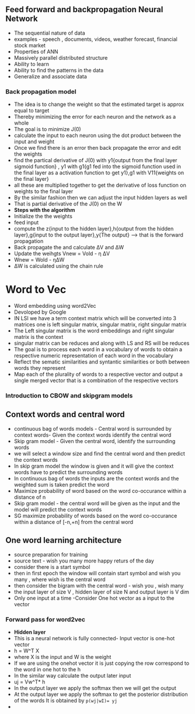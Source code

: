 ## Feed forward and backpropagation Neural Network
- The sequential nature of data
- examples - speech , documents, videos, weather forecast, financial stock market
- Properties of ANN
- Massively parallel distributed structure
- Ability to learn 
- Ability to find the patterns in the data
- Generalize and associate data

### Back propagation model 
- The idea is to change the weight so that the estimated target  is  approx equal to target
- Thereby minimizing the error for each neuron and the network as a whole
- The goal is to minimize J(0)
- calculate the input to each neuron using the dot product between the input and weight
- Once we find there is an error then back propagate the error and edit the weights
-  find the partical derivative of J(0) with y1{output from the final layer sigmoid function} , y1 with g1{g1 fed into the sigmoid function used in the final layer as a activation function to get y1},g1 with V11{weights on the final layer}
- all these are multiplied together to get the derivative of loss function on   weights to the final layer
- By the similar fashion then we can adjust the input hidden layers as well
- That is partial derivative of the J(0) on the W 
- **Steps with the algorithm**
- Initialize the the weights
- feed input 
- compute the z{input to the hidden layer},h{output from the hidden layer},g{input to the output layer},y{The output} --> that is the forward propagation
- Back propagate the and calculate  ΔV and ΔW
- Update the weihgts Vnew = Vold - η ΔV
- Wnew = Wold - ηΔW
- ΔW is calculated using the chain rule 

# Word to Vec
- Word embedding using word2Vec
- Devoloped by Google 
- IN LSI we have a term context matrix which will be converted into 3 matrices one is left singular matrix, singular matrix, right singular matrix
- The Left singular matrix is the word embeddings and right singular matrix is the context
- singular matrix can be reduces and along with LS and RS will be reduces 
- The goal is to process each word in a vocabulary of words to obtain a respective numeric representation of each word in the vocabulary
- Reflect the sematic similarities and syntantic similarities or both between words they represent 
- Map each of the plurality of words to a respective vector and output a single merged vector that is a combination of the respective vectors

### Introduction to CBOW and skipgram models
## Context words and central word
- continuous bag of words models - Central word is surrounded by context words- Given the context words identify the central word
- Skip gram model - Given the central word, identify the surrounding words
- we will select a window size and find the central word and then predict the context words
- In skip gram model the window is given and it will give the context words have to predict the surrounding words
- In continuous bag of words the inputs are the context words and the weighted sum is taken predict the word
- Maximize probability of word based on the word co-occurance within a distance of n
- Skip gram model - the central word will be given as the input and the model will predict the context words
- SG maximize probability of words based on the word co-occurance within a distance of [-n,+n] from the central word

## One word learning architecture
- source preparation for training
- source text - wish you many more happy  returs of the day
- consider there is a start symbol
- then in first epoch the window will contain start symbol and wish you many , where wish is the central word
- then consider the bigram with the central word - wish you , wish many
- the input layer of size V , hidden layer of size N and output layer is V dim
- Only one input at a time
-Consider One hot vector as a input to the vector
### Forward pass for word2vec
- **Hidden layer**
- This is a neural network is fully connected- Input vector is one-hot vector
-  h = W^T X
- where X is the input and W is the weight
- If we are using the onehot vector it is just copying the row correspond to the word in one hot to the h
- In the similar way calculate the output later input
- uj = Vw^T* h
- In the output layer we apply the softmax then we will get the output
- At the output layer we apply the softmax to get the posterior distribution of the words It is obtained by `p(wj|wI)= yj`
- 
